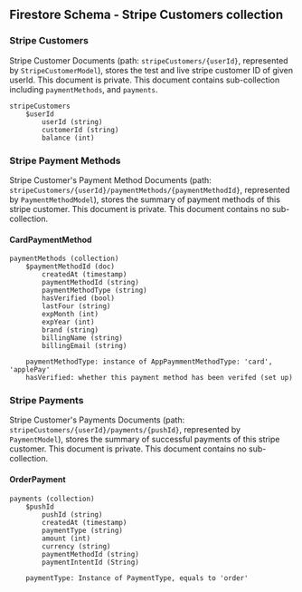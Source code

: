 ## Firestore Schema - Stripe Customers collection

### Stripe Customers

Stripe Customer Documents (path: `stripeCustomers/{userId}`, represented by `StripeCustomerModel`), 
stores the test and live stripe customer ID of given userId. This document is private. This document 
contains sub-collection including `paymentMethods`, and `payments`.

```
stripeCustomers
    $userId
        userId (string)
        customerId (string)
        balance (int)
```

### Stripe Payment Methods

Stripe Customer's Payment Method Documents (path: 
`stripeCustomers/{userId}/paymentMethods/{paymentMethodId}`, represented by `PaymentMethodModel`),
stores the summary of payment methods of this stripe customer. This document is private. This 
document contains no sub-collection.

#### CardPaymentMethod

```
paymentMethods (collection)
    $paymentMethodId (doc)
        createdAt (timestamp)
        paymentMethodId (string)
        paymentMethodType (string)
        hasVerified (bool)
        lastFour (string)
        expMonth (int)
        expYear (int)
        brand (string)
        billingName (string)
        billingEmail (string)
        
    paymentMethodType: instance of AppPaymmentMethodType: 'card', 'applePay'
    hasVerified: whether this payment method has been verifed (set up)
```


### Stripe Payments

Stripe Customer's Payments Documents (path:
`stripeCustomers/{userId}/payments/{pushId}`, represented by `PaymentModel`),
stores the summary of successful payments of this stripe customer. This document is private. This
document contains no sub-collection.

#### OrderPayment

```
payments (collection)
    $pushId
        pushId (string)
        createdAt (timestamp)
        paymentType (string)
        amount (int)
        currency (string)
        paymentMethodId (string)
        paymentIntentId (String)
        
    paymentType: Instance of PaymentType, equals to 'order'
```